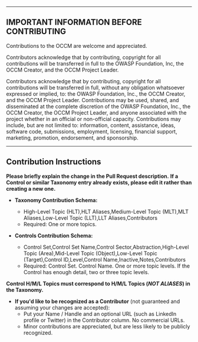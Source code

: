 ***
## IMPORTANT INFORMATION BEFORE CONTRIBUTING

Contributions to the OCCM are welcome and appreciated.

Contributors acknowledge that by contributing, copyright for all contributions will be transferred in full to the OWASP Foundation, Inc, the OCCM Creator, and the OCCM Project Leader.

Contributors acknowledge that by contributing, copyright for all contributions will be transferred in full, without any obligation whatsoever expressed or implied, to: the OWASP Foundation, Inc., the OCCM Creator, and the OCCM Project Leader. Contributions may be used, shared, and disseminated at the complete discretion of the OWASP Foundation, Inc., the OCCM Creator, the OCCM Project Leader, and anyone associated with the project whether in an official or non-official capacity. Contributions may include, but are not limited to: information, content, assistance, ideas, software code, submissions, employment, licensing, financial support, marketing, promotion, endorsement, and sponsorship.

***
## Contribution Instructions

**Please briefly explain the change in the Pull Request description.**
**If a Control or similar Taxonomy entry already exists, please edit it rather than creating a new one.**

* **Taxonomy Contribution Schema:**
  * High-Level Topic (HLT),HLT Aliases,Medium-Level Topic (MLT),MLT Aliases,Low-Level Topic (LLT),LLT Aliases,Contributors
  * Required: One or more topics.

* **Controls Contribution Schema:**
  * Control Set,Control Set Name,Control Sector,Abstraction,High-Level Topic (Area),Mid-Level Topic (Object),Low-Level Topic (Target),Control ID,Level,Control Name,Inactive,Notes,Contributors
  * Required: Control Set. Control Name. One or more topic levels. If the Control has enough detail, two or three topic levels.

**Control H/M/L Topics must correspond to H/M/L Topics (*NOT ALIASES*) in the Taxonomy.**

* **If you'd like to be recognized as a Contributor** (not guaranteed and assuming your changes are accepted):
  * Put your Name / Handle and an optional URL (such as LinkedIn profile or Twitter) in the Contributor column. No commercial URLs.
  * Minor contributions are appreciated, but are less likely to be publicly recognized.
